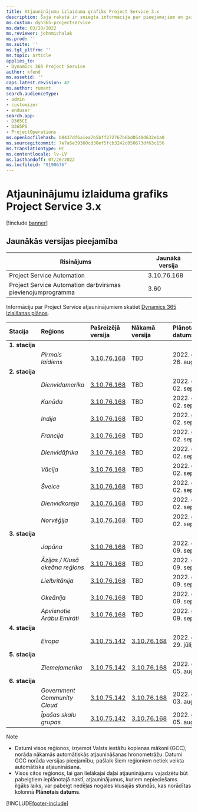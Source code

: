 ```yaml
---
title: Atjauninājumu izlaiduma grafiks Project Service 3.x
description: Šajā rakstā ir sniegta informācija par pieejamajiem un gaidāmajiem izlaidumiem Dynamics 365 Project Service Automation.
ms.custom: dyn365-projectservice
ms.date: 03/28/2022
ms.reviewer: johnmichalak
ms.prod: ''
ms.suite: ''
ms.tgt_pltfrm: ''
ms.topic: article
applies_to:
- Dynamics 365 Project Service
author: kfend
ms.assetid: ''
caps.latest.revision: 42
ms.author: rumant
search.audienceType:
- admin
- customizer
- enduser
search.app:
- D365CE
- D365PS
- ProjectOperations
ms.openlocfilehash: b8437df6a1ea7b5bff272767b6bd0540d632e1a0
ms.sourcegitcommit: 7e7a5e39360cd30ef5fcb3242c050673df63c156
ms.translationtype: HT
ms.contentlocale: lv-LV
ms.lasthandoff: 07/26/2022
ms.locfileid: "9190676"
---
```

# <a name="update-release-schedule-for-project-service-3x"></a>Atjauninājumu izlaiduma grafiks Project Service 3.x

[!include [banner](../includes/psa-now-project-operations.md)]

## <a name="latest-version-availability"></a>Jaunākās versijas pieejamība

| Risinājums  | Jaunākā versija |
|-------|----|
| Project Service Automation    | 3.10.76.168 |
| Project Service Automation darbvirsmas pievienojumprogramma                | 3.60          |

Informāciju par Project Service atjauninājumiem skatiet [Dynamics 365 izlaišanas plānos](/dynamics365/release-plans/). 

| Stacija  | Reģions | Pašreizējā versija | Nākamā versija |  Plānotais datums
| :---   | :---   | :---   | :---   |:---   |         
|<strong>1. stacija</strong> | |  |  | |
| | <i>Pirmais laidiens</i> | [3.10.76.168](whats-new-ur-45.md) | TBD | 2022. gada 26. augusts
|<strong>2. stacija</strong> | |  |  | |
| | <i>Dienvidamerika</i> | [3.10.76.168](whats-new-ur-45.md) | TBD | 2022. gada 02. septembris
| | <i>Kanāda</i> | [3.10.76.168](whats-new-ur-45.md) | TBD | 2022. gada 02. septembris
| | <i>Indija</i> | [3.10.76.168](whats-new-ur-45.md) | TBD | 2022. gada 02. septembris
| | <i>Francija</i> | [3.10.76.168](whats-new-ur-45.md) | TBD | 2022. gada 02. septembris
| | <i>Dienvidāfrika</i> | [3.10.76.168](whats-new-ur-45.md) | TBD | 2022. gada 02. septembris
| | <i>Vācija</i> | [3.10.76.168](whats-new-ur-45.md) | TBD | 2022. gada 02. septembris
| | <i>Šveice</i> | [3.10.76.168](whats-new-ur-45.md) | TBD | 2022. gada 02. septembris
| | <i>Dienvidkoreja</i> | [3.10.76.168](whats-new-ur-45.md) | TBD | 2022. gada 02. septembris
| | <i>Norvēģija</i> | [3.10.76.168](whats-new-ur-45.md) | TBD | 2022. gada 02. septembris
|<strong>3. stacija</strong> | |  |  | |
| | <i>Japāna</i> | [3.10.76.168](whats-new-ur-45.md) | TBD | 2022. gada 09. septembris
| | <i>Āzijas / Klusā okeāna reģions</i> | [3.10.76.168](whats-new-ur-45.md) | TBD | 2022. gada 09. septembris
| | <i>Lielbritānija</i> | [3.10.76.168](whats-new-ur-45.md) | TBD | 2022. gada 09. septembris
| | <i>Okeānija</i> | [3.10.76.168](whats-new-ur-45.md) | TBD | 2022. gada 09. septembris
| | <i>Apvienotie Arābu Emirāti</i> | [3.10.76.168](whats-new-ur-45.md) | TBD | 2022. gada 09. septembris
|<strong>4. stacija</strong> | |  |  | |
| | <i>Eiropa</i> | [3.10.75.142](whats-new-ur-44.md) | [3.10.76.168](whats-new-ur-45.md) | 2022. gada 29. jūlijs
|<strong>5. stacija</strong> | |  |  | |
| | <i>Ziemeļamerika</i> | [3.10.75.142](whats-new-ur-44.md) | [3.10.76.168](whats-new-ur-45.md) | 2022. gada 05. augusts
|<strong>6. stacija</strong> | |  |  | |
| | <i>Government Community Cloud</i> | [3.10.75.142](whats-new-ur-44.md) | [3.10.76.168](whats-new-ur-45.md) | 2022. gada 03. augusts
| | <i>Īpašas skalu grupas</i> | [3.10.75.142](whats-new-ur-44.md) | [3.10.76.168](whats-new-ur-45.md) | 2022. gada 05. augusts




>[!Note]
> - Datumi visos reģionos, izņemot Valsts iestāžu kopienas mākoni (GCC), norāda nākamās automātiskās atjaunināšanas hronometrāžu. Datumi GCC norāda versijas pieejamību; pašlaik šiem reģioniem netiek veikta automātiska atjaunināšana.
> - Visos citos reģionos, lai gan lielākajai daļai atjauninājumu vajadzētu būt pabeigtiem ieplānotajā naktī, atjauninājumus, kuriem nepieciešams ilgāks laiks, var pabeigt nedēļas nogales klusajās stundās, kas norādītas kolonnā **Plānotais datums**.


[!INCLUDE[footer-include](../includes/footer-banner.md)]
